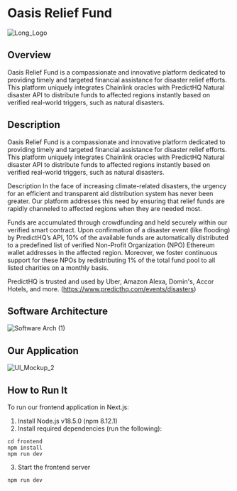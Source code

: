 # Oasis Relief Fund

![Long_Logo](https://github.com/lakhwani/oasis/assets/68998300/69461af9-1303-4419-a94c-b4fbc21332eb)

## Overview

Oasis Relief Fund is a compassionate and innovative platform dedicated to providing timely and targeted financial assistance for disaster relief efforts. This platform uniquely integrates Chainlink oracles with PredictHQ Natural disaster API to distribute funds to affected regions instantly based on verified real-world triggers, such as natural disasters.

## Description

Oasis Relief Fund is a compassionate and innovative platform dedicated to providing timely and targeted financial assistance for disaster relief efforts. This platform uniquely integrates Chainlink oracles with PredictHQ Natural disaster API to distribute funds to affected regions instantly based on verified real-world triggers, such as natural disasters.

Description
In the face of increasing climate-related disasters, the urgency for an efficient and transparent aid distribution system has never been greater. Our platform addresses this need by ensuring that relief funds are rapidly channeled to affected regions when they are needed most.

Funds are accumulated through crowdfunding and held securely within our verified smart contract. Upon confirmation of a disaster event (like flooding) by PredictHQ’s API, 10% of the available funds are automatically distributed to a predefined list of verified Non-Profit Organization (NPO) Ethereum wallet addresses in the affected region. Moreover, we foster continuous support for these NPOs by redistributing 1% of the total fund pool to all listed charities on a monthly basis.

PredictHQ is trusted and used by Uber, Amazon Alexa, Domin's, Accor Hotels, and more. (https://www.predicthq.com/events/disasters)

## Software Architecture 
![Software Arch (1)](https://github.com/lakhwani/oasis/assets/68998300/9d5cc7f6-4c92-43fd-92ec-02e232967fc4)

## Our Application
![UI_Mockup_2](https://github.com/lakhwani/oasis/assets/68998300/65634fea-ad2d-4393-ac55-d6747a9e0f22)

## How to Run It
To run our frontend application in Next.js: 
1. Install Node.js v18.5.0 (npm 8.12.1)
2. Install required dependencies (run the following):
```
cd frontend
npm install
npm run dev
```
3. Start the frontend server
```
npm run dev
```
